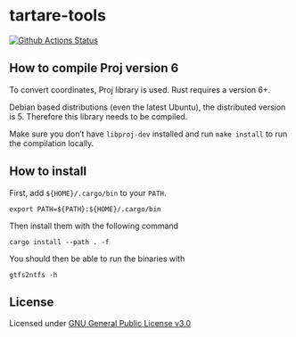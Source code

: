 # tartare-tools

[![Github Actions Status][github_actions_badge]][github_actions]

[github_actions_badge]: https://img.shields.io/github/workflow/status/CanalTP/tartare-tools/Continuous%20Integration?logo=github&style=flat-square
[github_actions]: https://github.com/CanalTP/tartare-tools/actions?query=workflow%3A%22Continuous+Integration%22

## How to compile Proj version 6
To convert coordinates, Proj library is used. Rust requires a version 6+.

Debian based distributions (even the latest Ubuntu), the distributed version is 5. Therefore this library needs to be compiled.


Make sure you don’t have `libproj-dev` installed and run `make install` to run the compilation locally.


## How to install
First, add `${HOME}/.cargo/bin` to your `PATH`.
```
export PATH=${PATH}:${HOME}/.cargo/bin
```

Then install them with the following command
```
cargo install --path . -f
```

You should then be able to run the binaries with
```
gtfs2ntfs -h
```

## License

Licensed under [GNU General Public License v3.0](LICENSE)
